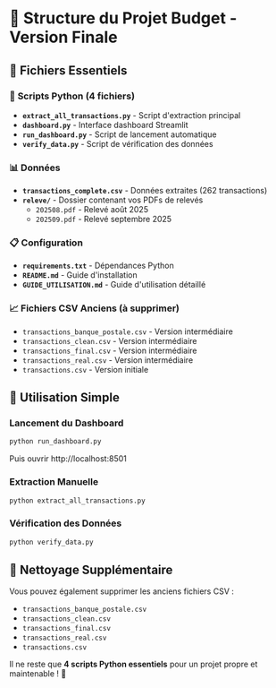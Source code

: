 # 📁 Structure du Projet Budget - Version Finale

## 🎯 **Fichiers Essentiels**

### 🐍 **Scripts Python (4 fichiers)**
- **`extract_all_transactions.py`** - Script d'extraction principal
- **`dashboard.py`** - Interface dashboard Streamlit
- **`run_dashboard.py`** - Script de lancement automatique
- **`verify_data.py`** - Script de vérification des données

### 📊 **Données**
- **`transactions_complete.csv`** - Données extraites (262 transactions)
- **`releve/`** - Dossier contenant vos PDFs de relevés
  - `202508.pdf` - Relevé août 2025
  - `202509.pdf` - Relevé septembre 2025

### 📋 **Configuration**
- **`requirements.txt`** - Dépendances Python
- **`README.md`** - Guide d'installation
- **`GUIDE_UTILISATION.md`** - Guide d'utilisation détaillé

### 📈 **Fichiers CSV Anciens (à supprimer)**
- `transactions_banque_postale.csv` - Version intermédiaire
- `transactions_clean.csv` - Version intermédiaire
- `transactions_final.csv` - Version intermédiaire
- `transactions_real.csv` - Version intermédiaire
- `transactions.csv` - Version initiale

## 🚀 **Utilisation Simple**

### Lancement du Dashboard
```bash
python run_dashboard.py
```
Puis ouvrir http://localhost:8501

### Extraction Manuelle
```bash
python extract_all_transactions.py
```

### Vérification des Données
```bash
python verify_data.py
```

## 🧹 **Nettoyage Supplémentaire**

Vous pouvez également supprimer les anciens fichiers CSV :
- `transactions_banque_postale.csv`
- `transactions_clean.csv`
- `transactions_final.csv`
- `transactions_real.csv`
- `transactions.csv`

Il ne reste que **4 scripts Python essentiels** pour un projet propre et maintenable ! 🎉
